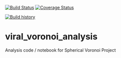 [![Build Status](https://travis-ci.org/tylerjereddy/viral_voronoi_analysis.svg?branch=master)](https://travis-ci.org/tylerjereddy/viral_voronoi_analysis)
[![Coverage Status](https://coveralls.io/repos/tylerjereddy/viral_voronoi_analysis/badge.svg?branch=master&service=github)](https://coveralls.io/github/tylerjereddy/viral_voronoi_analysis?branch=master)

[![Build history](https://buildstats.info/travisci/chart/tylerjereddy/viral_voronoi_analysis)](https://travis-ci.org/tylerjereddy/viral_voronoi_analysis/builds)
# viral_voronoi_analysis
Analysis code / notebook for Spherical Voronoi Project
